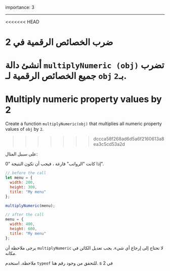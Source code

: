importance: 3

---

<<<<<<< HEAD
# ضرب الخصائص الرقمية في 2

أنشئ دالة `multiplyNumeric (obj)` تضرب جميع الخصائص الرقمية لـ `obj` بـ`2`.
=======
# Multiply numeric property values by 2

Create a function `multiplyNumeric(obj)` that multiplies all numeric property values of `obj` by `2`.
>>>>>>> dccca58f268ad6d5a6f2160613a8ea3c5cd53a2d

على سبيل المثال:

إذا كانت "الرواتب" فارغة ، فيجب أن تكون النتيجة "0".

```js
// before the call
let menu = {
  width: 200,
  height: 300,
  title: "My menu"
};

multiplyNumeric(menu);

// after the call
menu = {
  width: 400,
  height: 600,
  title: "My menu"
};
```

يرجى ملاحظة أن `multiplyNumeric` لا تحتاج إلى إرجاع أي شيء. يجب تعديل الكائن في مكانه.

ملاحظة. استخدم `typeof` للتحقق من وجود رقم هنا. s في 2
